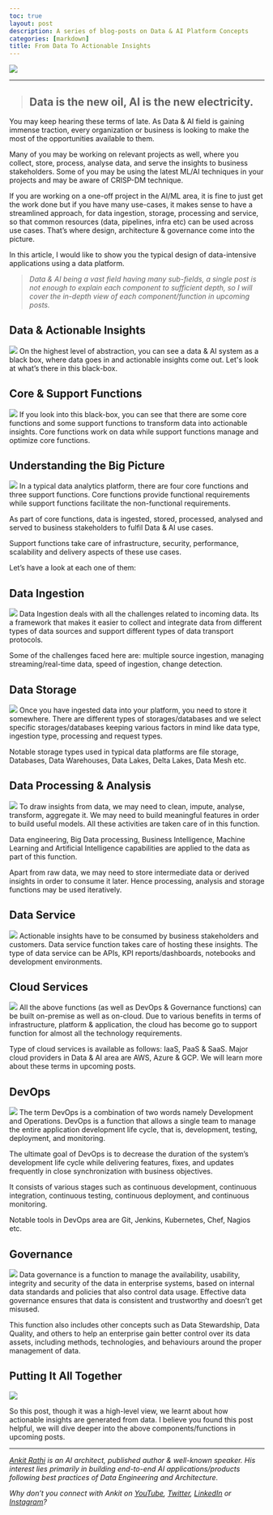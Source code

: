 ```yaml
---
toc: true
layout: post
description: A series of blog-posts on Data & AI Platform Concepts
categories: [markdown]
title: From Data To Actionable Insights
---
```


![](https://miro.medium.com/max/2000/1*vJu3xpSgK6X0T_jfUnh5_A.png)

---

> ## Data is the new oil, AI is the new electricity.

You may keep hearing these terms of late. As Data & AI field is gaining immense traction, every organization or business is looking to make the most of the opportunities available to them.

Many of you may be working on relevant projects as well, where you collect, store, process, analyse data, and serve the insights to business stakeholders. Some of you may be using the latest ML/AI techniques in your projects and may be aware of CRISP-DM technique.

If you are working on a one-off project in the AI/ML area, it is fine to just get the work done but if you have many use-cases, it makes sense to have a streamlined approach, for data ingestion, storage, processing and service, so that common resources (data, pipelines, infra etc) can be used across use cases. That’s where design, architecture & governance come into the picture.

In this article, I would like to show you the typical design of data-intensive applications using a data platform.

> *Data & AI being a vast field having many sub-fields, a single post is not enough to explain each component to sufficient depth, so I will cover the in-depth view of each component/function in upcoming posts.*

## Data & Actionable Insights
![](https://miro.medium.com/max/1400/1*T1WfVLbR0uwfNzBEhQBmtw.png)
On the highest level of abstraction, you can see a data & AI system as a black box, where data goes in and actionable insights come out. Let's look at what’s there in this black-box.

## Core & Support Functions
![](https://miro.medium.com/max/1400/1*AX1iXOcu0SFMKPVd21rvLA.png)
If you look into this black-box, you can see that there are some core functions and some support functions to transform data into actionable insights. Core functions work on data while support functions manage and optimize core functions.

## Understanding the Big Picture
![](https://miro.medium.com/max/1400/1*yqeLNbPxe1BlrQk-z0__Iw.png)
In a typical data analytics platform, there are four core functions and three support functions. Core functions provide functional requirements while support functions facilitate the non-functional requirements.

As part of core functions, data is ingested, stored, processed, analysed and served to business stakeholders to fulfil Data & AI use cases.

Support functions take care of infrastructure, security, performance, scalability and delivery aspects of these use cases.

Let’s have a look at each one of them:

## Data Ingestion
![](https://miro.medium.com/max/1400/1*CrN_yrcBei0le6t_4mHf2g.png)
Data Ingestion deals with all the challenges related to incoming data. Its a framework that makes it easier to collect and integrate data from different types of data sources and support different types of data transport protocols.

Some of the challenges faced here are: multiple source ingestion, managing streaming/real-time data, speed of ingestion, change detection.

## Data Storage
![](https://miro.medium.com/max/1400/1*DQF7xxPaLroHsoCCahxHWw.png)
Once you have ingested data into your platform, you need to store it somewhere. There are different types of storages/databases and we select specific storages/databases keeping various factors in mind like data type, ingestion type, processing and request types.

Notable storage types used in typical data platforms are file storage, Databases, Data Warehouses, Data Lakes, Delta Lakes, Data Mesh etc.

## Data Processing & Analysis
![](https://miro.medium.com/max/1400/1*qVM7MkscynGujkc0Z0opGQ.png)
To draw insights from data, we may need to clean, impute, analyse, transform, aggregate it. We may need to build meaningful features in order to build useful models. All these activities are taken care of in this function.

Data engineering, Big Data processing, Business Intelligence, Machine Learning and Artificial Intelligence capabilities are applied to the data as part of this function.

Apart from raw data, we may need to store intermediate data or derived insights in order to consume it later. Hence processing, analysis and storage functions may be used iteratively.

## Data Service
![](https://miro.medium.com/max/1400/1*qVM7MkscynGujkc0Z0opGQ.png)
Actionable insights have to be consumed by business stakeholders and customers. Data service function takes care of hosting these insights. The type of data service can be APIs, KPI reports/dashboards, notebooks and development environments.

## Cloud Services
![](https://miro.medium.com/max/1400/1*2fGS-Ja0FBLpZkOMS9RbOA.png)
All the above functions (as well as DevOps & Governance functions) can be built on-premise as well as on-cloud. Due to various benefits in terms of infrastructure, platform & application, the cloud has become go to support function for almost all the technology requirements.

Type of cloud services is available as follows: IaaS, PaaS & SaaS. Major cloud providers in Data & AI area are AWS, Azure & GCP. We will learn more about these terms in upcoming posts.

## DevOps
![](https://miro.medium.com/max/1400/1*2fGS-Ja0FBLpZkOMS9RbOA.png)
The term DevOps is a combination of two words namely Development and Operations. DevOps is a function that allows a single team to manage the entire application development life cycle, that is, development, testing, deployment, and monitoring.

The ultimate goal of DevOps is to decrease the duration of the system’s development life cycle while delivering features, fixes, and updates frequently in close synchronization with business objectives.

It consists of various stages such as continuous development, continuous integration, continuous testing, continuous deployment, and continuous monitoring.

Notable tools in DevOps area are Git, Jenkins, Kubernetes, Chef, Nagios etc.

## Governance
![](https://miro.medium.com/max/1400/1*2fGS-Ja0FBLpZkOMS9RbOA.png)
Data governance is a function to manage the availability, usability, integrity and security of the data in enterprise systems, based on internal data standards and policies that also control data usage. Effective data governance ensures that data is consistent and trustworthy and doesn’t get misused.

This function also includes other concepts such as Data Stewardship, Data Quality, and others to help an enterprise gain better control over its data assets, including methods, technologies, and behaviours around the proper management of data.

## Putting It All Together
![](https://miro.medium.com/max/1400/1*vR8dBkIDd_E6OvISB4vFNw.png)

So this post, though it was a high-level view, we learnt about how actionable insights are generated from data. I believe you found this post helpful, we will dive deeper into the above components/functions in upcoming posts.

---
[*Ankit Rathi*](https://www.ankitrathi.com/) *is an AI architect, published author & well-known speaker. His interest lies primarily in building end-to-end AI applications/products following best practices of Data Engineering and Architecture.*

*Why don’t you connect with Ankit on* [*YouTube*](https://www.youtube.com/channel/UCrIv4EU2tFX8VhhT0oCnDnw)*,* [*Twitter*](https://twitter.com/rathiankit)*,* [*LinkedIn*](https://www.linkedin.com/in/ankitrathi/) *or* [*Instagram*](https://instagram.com/ankitrathi/)*?*
